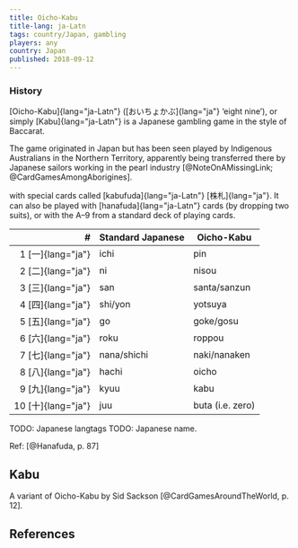 ```yaml
---
title: Oicho-Kabu
title-lang: ja-Latn
tags: country/Japan, gambling
players: any
country: Japan
published: 2018-09-12
---
```


### History

[Oicho-Kabu]{lang="ja-Latn"} ([おいちょかぶ]{lang="ja"} ‘eight nine’), or simply
[Kabu]{lang="ja-Latn"} is a Japanese gambling game in the style of Baccarat.

The game originated in Japan but has been seen played by Indigenous Australians
in the Northern Territory, apparently being transferred there by Japanese
sailors working in the pearl industry [@NoteOnAMissingLink;
@CardGamesAmongAborigines].

with special cards called [kabufuda]{lang="ja-Latn"} [株札]{lang="ja"}. It can
also be played with [hanafuda]{lang="ja-Latn"} cards (by dropping two suits), or
with the A–9 from a standard deck of playing cards.

| # | Standard Japanese | Oicho-Kabu |
|--:|----------|------------|
| 1 [一]{lang="ja"} | ichi | pin |
| 2 [二]{lang="ja"} | ni | nisou |
| 3 [三]{lang="ja"} | san | santa/sanzun |
| 4 [四]{lang="ja"} | shi/yon | yotsuya |
| 5 [五]{lang="ja"} | go | goke/gosu |
| 6 [六]{lang="ja"} | roku | roppou |
| 7 [七]{lang="ja"} | nana/shichi | naki/nanaken |
| 8 [八]{lang="ja"} | hachi | oicho |
| 9 [九]{lang="ja"} | kyuu | kabu |
| 10 [十]{lang="ja"} | juu | buta (i.e. zero) |

TODO: Japanese langtags TODO: Japanese name.

Ref: [@Hanafuda, p. 87]

## Kabu

A variant of Oicho-Kabu by Sid Sackson [@CardGamesAroundTheWorld, p. 12].

## References

